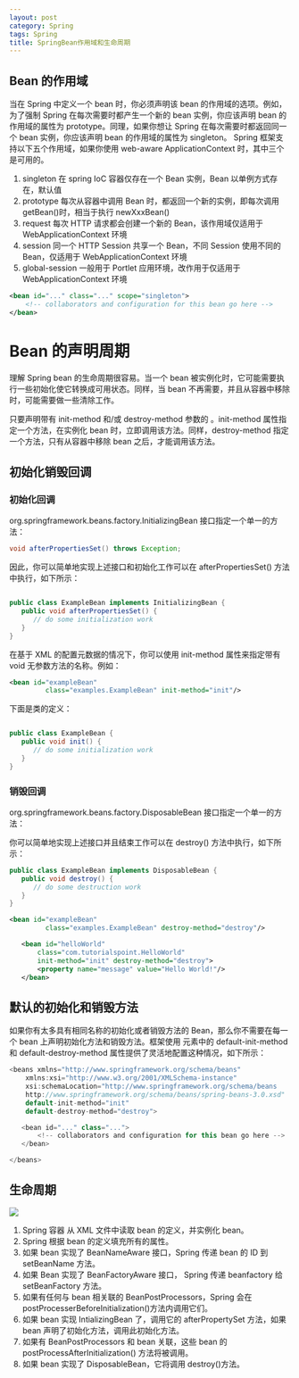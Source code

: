 ```yaml
---
layout: post
category: Spring
tags: Spring
title: SpringBean作用域和生命周期
---
```


## Bean 的作用域

当在 Spring 中定义一个 bean 时，你必须声明该 bean 的作用域的选项。例如，为了强制 Spring 在每次需要时都产生一个新的 bean 实例，你应该声明 bean 的作用域的属性为 prototype。同理，如果你想让 Spring 在每次需要时都返回同一个 bean 实例，你应该声明 bean 的作用域的属性为 singleton。
Spring 框架支持以下五个作用域，如果你使用 web-aware ApplicationContext 时，其中三个是可用的。

1. singleton 在 spring IoC 容器仅存在一个 Bean 实例，Bean 以单例方式存在，默认值
2. prototype 每次从容器中调用 Bean 时，都返回一个新的实例，即每次调用 getBean()时，相当于执行 newXxxBean()
3. request 每次 HTTP 请求都会创建一个新的 Bean，该作用域仅适用于 WebApplicationContext 环境
4. session 同一个 HTTP Session 共享一个 Bean，不同 Session 使用不同的 Bean，仅适用于 WebApplicationContext 环境
5. global-session 一般用于 Portlet 应用环境，改作用于仅适用于 WebApplicationContext 环境

```xml
<bean id="..." class="..." scope="singleton">
    <!-- collaborators and configuration for this bean go here -->
</bean>
```

# Bean 的声明周期

理解 Spring bean 的生命周期很容易。当一个 bean 被实例化时，它可能需要执行一些初始化使它转换成可用状态。同样，当 bean 不再需要，并且从容器中移除时，可能需要做一些清除工作。

只要声明带有 init-method 和/或 destroy-method 参数的 。init-method 属性指定一个方法，在实例化 bean 时，立即调用该方法。同样，destroy-method 指定一个方法，只有从容器中移除 bean 之后，才能调用该方法。

## 初始化销毁回调

### 初始化回调

org.springframework.beans.factory.InitializingBean 接口指定一个单一的方法：

```java
void afterPropertiesSet() throws Exception;
```

因此，你可以简单地实现上述接口和初始化工作可以在 afterPropertiesSet() 方法中执行，如下所示：

```java

public class ExampleBean implements InitializingBean {
   public void afterPropertiesSet() {
      // do some initialization work
   }
}
```

在基于 XML 的配置元数据的情况下，你可以使用 init-method 属性来指定带有 void 无参数方法的名称。例如：

```xml
<bean id="exampleBean"
         class="examples.ExampleBean" init-method="init"/>
```

下面是类的定义：

```java

public class ExampleBean {
   public void init() {
      // do some initialization work
   }
}
```

### 销毁回调

org.springframework.beans.factory.DisposableBean 接口指定一个单一的方法：

你可以简单地实现上述接口并且结束工作可以在 destroy() 方法中执行，如下所示：

```java
public class ExampleBean implements DisposableBean {
   public void destroy() {
      // do some destruction work
   }
}
```

```xml
<bean id="exampleBean"
         class="examples.ExampleBean" destroy-method="destroy"/>
```

```xml
   <bean id="helloWorld"
       class="com.tutorialspoint.HelloWorld"
       init-method="init" destroy-method="destroy">
       <property name="message" value="Hello World!"/>
   </bean>
```

## 默认的初始化和销毁方法

如果你有太多具有相同名称的初始化或者销毁方法的 Bean，那么你不需要在每一个 bean 上声明初始化方法和销毁方法。框架使用 元素中的 default-init-method 和 default-destroy-method 属性提供了灵活地配置这种情况，如下所示：

```java
<beans xmlns="http://www.springframework.org/schema/beans"
    xmlns:xsi="http://www.w3.org/2001/XMLSchema-instance"
    xsi:schemaLocation="http://www.springframework.org/schema/beans
    http://www.springframework.org/schema/beans/spring-beans-3.0.xsd"
    default-init-method="init"
    default-destroy-method="destroy">

   <bean id="..." class="...">
       <!-- collaborators and configuration for this bean go here -->
   </bean>

</beans>
```

## 生命周期

![](https://cdn.jsdelivr.net/gh/mafulong/mdPic@master/images/93e3cfc6efdf6772ae8b671c3c760225.png)

1. Spring 容器 从 XML 文件中读取 bean 的定义，并实例化 bean。
1. Spring 根据 bean 的定义填充所有的属性。
1. 如果 bean 实现了 BeanNameAware 接口，Spring 传递 bean 的 ID 到 setBeanName 方法。
1. 如果 Bean 实现了 BeanFactoryAware 接口， Spring 传递 beanfactory 给 setBeanFactory 方法。
1. 如果有任何与 bean 相关联的 BeanPostProcessors，Spring 会在 postProcesserBeforeInitialization()方法内调用它们。
1. 如果 bean 实现 IntializingBean 了，调用它的 afterPropertySet 方法，如果 bean 声明了初始化方法，调用此初始化方法。
1. 如果有 BeanPostProcessors 和 bean 关联，这些 bean 的 postProcessAfterInitialization() 方法将被调用。
1. 如果 bean 实现了 DisposableBean，它将调用 destroy()方法。
